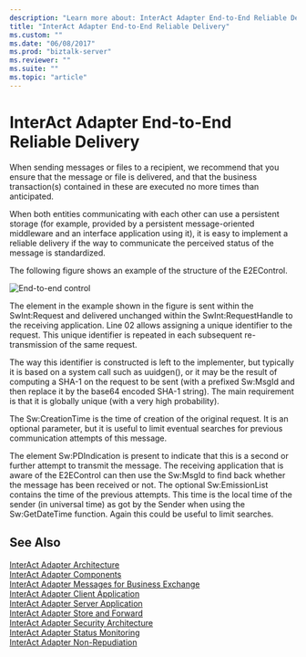```yaml
---
description: "Learn more about: InterAct Adapter End-to-End Reliable Delivery"
title: "InterAct Adapter End-to-End Reliable Delivery"
ms.custom: ""
ms.date: "06/08/2017"
ms.prod: "biztalk-server"
ms.reviewer: ""
ms.suite: ""
ms.topic: "article"
---
```

# InterAct Adapter End-to-End Reliable Delivery
When sending messages or files to a recipient, we recommend that you ensure that the message or file is delivered, and that the business transaction(s) contained in these are executed no more times than anticipated.  
  
 When both entities communicating with each other can use a persistent storage (for example, provided by a persistent message-oriented middleware and an interface application using it), it is easy to implement a reliable delivery if the way to communicate the perceived status of the message is standardized.  
  
 The following figure shows an example of the structure of the E2EControl.  
  
 ![End&#45;to&#45;end control](../../adapters-and-accelerators/fileact-interact/media/63e39b43-118e-4572-9d75-21770253a1ee.gif "63e39b43-118e-4572-9d75-21770253a1ee")  
  
 The element in the example shown in the figure is sent within the SwInt:Request and delivered unchanged within the SwInt:RequestHandle to the receiving application. Line 02 allows assigning a unique identifier to the request. This unique identifier is repeated in each subsequent re-transmission of the same request.  
  
 The way this identifier is constructed is left to the implementer, but typically it is based on a system call such as uuidgen(), or it may be the result of computing a SHA-1 on the request to be sent (with a prefixed Sw:MsgId and then replace it by the base64 encoded SHA-1 string). The main requirement is that it is globally unique (with a very high probability).  
  
 The Sw:CreationTime is the time of creation of the original request. It is an optional parameter, but it is useful to limit eventual searches for previous communication attempts of this message.  
  
 The element Sw:PDIndication is present to indicate that this is a second or further attempt to transmit the message. The receiving application that is aware of the E2EControl can then use the Sw:MsgId to find back whether the message has been received or not. The optional Sw:EmissionList contains the time of the previous attempts. This time is the local time of the sender (in universal time) as got by the Sender when using the Sw:GetDateTime function. Again this could be useful to limit searches.  
  
## See Also  
 [InterAct Adapter Architecture](../../adapters-and-accelerators/fileact-interact/interact-adapter-architecture.md)   
 [InterAct Adapter Components](../../adapters-and-accelerators/fileact-interact/interact-adapter-components.md)   
 [InterAct Adapter Messages for Business Exchange](../../adapters-and-accelerators/fileact-interact/interact-adapter-messages-for-business-exchange.md)   
 [InterAct Adapter Client Application](../../adapters-and-accelerators/fileact-interact/interact-adapter-client-application.md)   
 [InterAct Adapter Server Application](../../adapters-and-accelerators/fileact-interact/interact-adapter-server-application.md)   
 [InterAct Adapter Store and Forward](../../adapters-and-accelerators/fileact-interact/interact-adapter-store-and-forward.md)   
 [InterAct Adapter Security Architecture](../../adapters-and-accelerators/fileact-interact/interact-adapter-security-architecture.md)   
 [InterAct Adapter Status Monitoring](../../adapters-and-accelerators/fileact-interact/interact-adapter-status-monitoring.md)   
 [InterAct Adapter Non-Repudiation](../../adapters-and-accelerators/fileact-interact/interact-adapter-non-repudiation.md)
